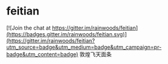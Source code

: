 # feitian

[![Join the chat at https://gitter.im/rainwoods/feitian](https://badges.gitter.im/rainwoods/feitian.svg)](https://gitter.im/rainwoods/feitian?utm_source=badge&utm_medium=badge&utm_campaign=pr-badge&utm_content=badge)
敦煌飞天面条

